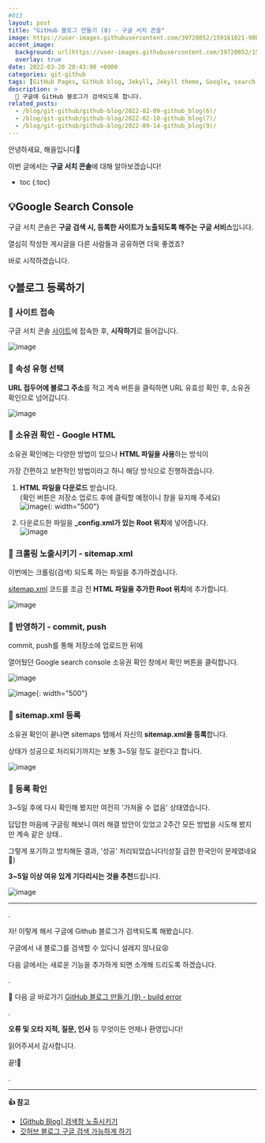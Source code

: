```yaml
---
#013
layout: post
title: "GitHub 블로그 만들기 (8) - 구글 서치 콘솔"
image: https://user-images.githubusercontent.com/39720852/159161021-90badc15-3023-47b5-9f83-38b1b4324eed.png
accent_image:
  background: url(https://user-images.githubusercontent.com/39720852/152405232-29b296d1-653c-4505-ad3c-07fd5a680d17.png) center/cover
  overlay: true
date: 2022-03-20 20:43:00 +0900
categories: git-github
tags: [GitHub Pages, GitHub blog, Jekyll, Jekyll theme, Google, search console]
description: >
  📝 구글에 GitHub 블로그가 검색되도록 합니다.
related_posts:
  - /blog/git-github/github-blog/2022-02-09-github_blog(6)/
  - /blog/git-github/github-blog/2022-02-10-github_blog(7)/
  - /blog/git-github/github-blog/2022-09-14-github_blog(9)/
---
```


안녕하세요, 해을입니다🦖

이번 글에서는 <span style="background-color:#f1f8ff">**구글 서치 콘솔**</span>에 대해 알아보겠습니다!

* toc
{:toc}

## 💡Google Search Console

구글 서치 콘솔은 **구글 검색 시, 등록한 사이트가 노출되도록 해주는 구글 서비스**입니다.

열심히 작성한 게시글을 다른 사람들과 공유하면 더욱 좋겠죠?

바로 시작하겠습니다.

## 💡블로그 등록하기

### 🥨 사이트 접속

구글 서치 콘솔 [사이트](https://search.google.com/search-console/about)에 접속한 후, **시작하기**로 들어갑니다.

![image](https://user-images.githubusercontent.com/39720852/159161957-58b44d85-2460-4c3c-bc1a-bfd114493dae.png)

### 🥨 속성 유형 선택

**URL 접두어에 블로그 주소**를 적고 계속 버튼을 클릭하면 URL 유효성 확인 후, 소유권 확인으로 넘어갑니다.

![image](https://user-images.githubusercontent.com/39720852/159161969-51f4fa5d-c6a2-4ca0-ad39-b202f6787d26.png)

### 🥨 소유권 확인 - Google HTML

소유권 확인에는 다양한 방법이 있으나 **HTML 파일을 사용**하는 방식이

가장 간편하고 보편적인 방법이라고 하니 해당 방식으로 진행하겠습니다.

1. **HTML 파일을 다운로드** 받습니다.  
  (확인 버튼은 저장소 업로드 후에 클릭할 예정이니 창을 유지해 주세요)  
  ![image](https://user-images.githubusercontent.com/39720852/159161755-7f4a223a-1bf4-4c8c-977f-f2e2023fc964.png){: width="500"}

2. 다운로드한 파일을 **_config.xml가 있는 Root 위치**에 넣어줍니다.  
  ![image](https://user-images.githubusercontent.com/39720852/159162105-b3f9595a-ce8c-40c1-9de8-acf226245d2a.png)

### 🥨 크롤링 노출시키기 - sitemap.xml

이번에는 크롤링(검색) 되도록 하는 파일을 추가하겠습니다.

[sitemap.xml](https://github.com/Haeeul/Haeeul.github.io/blob/main/sitemap.xml) 코드를 조금 전 **HTML 파일을 추가한 Root 위치**에 추가합니다.

![image](https://user-images.githubusercontent.com/39720852/159162571-d8423c8e-4d00-486d-a2d3-fdab2c02d0ad.png)

### 🥨 반영하기 - commit, push

commit, push를 통해 저장소에 업로드한 뒤에

열어뒀던 Google search console 소유권 확인 창에서 확인 버튼을 클릭합니다.

![image](https://user-images.githubusercontent.com/39720852/159163499-ff661749-cfce-4aff-8637-eb80a94e7661.png)

![image](https://user-images.githubusercontent.com/39720852/159212480-81150d1b-b8bd-46dd-b776-6d065ca85860.png){: width="500"}

### 🥨 sitemap.xml 등록

소유권 확인이 끝나면 sitemaps 탭에서 자신의 **sitemap.xml을 등록**합니다.

상태가 성공으로 처리되기까지는 보통 3~5일 정도 걸린다고 합니다.

![image](https://user-images.githubusercontent.com/39720852/159208859-6ffe03b4-f485-4eb9-a279-b1eb5f11fe46.png)

### 🥨 등록 확인

3~5일 후에 다시 확인해 봤지만 여전히 '가져올 수 없음' 상태였습니다.

답답한 마음에 구글링 해보니 여러 해결 방안이 있었고 2주간 모든 방법을 시도해 봤지만 계속 같은 상태..

그렇게 포기하고 방치해둔 결과, '성공' 처리되었습니다!(성질 급한 한국인이 문제였네요🤣)

**3~5일 이상 여유 있게 기다리시는 것을 추천**드립니다.

![image](https://user-images.githubusercontent.com/39720852/182631459-245c2bb3-fbca-49cd-9f6f-97d802daf2e7.png)

---

.

자! 이렇게 해서 구글에 Github 블로그가 검색되도록 해봤습니다.

구글에서 내 블로그를 검색할 수 있다니 설레지 않나요😝

다음 글에서는 새로운 기능을 추가하게 되면 소개해 드리도록 하겠습니다.

.

🔗 다음 글 바로가기 [GitHub 블로그 만들기 (9) - build error](/blog/git-github/github-blog/2022-09-14-github_blog(9))

.

**오류 및 오타 지적, 질문, 인사** 등 무엇이든 언제나 환영입니다!

읽어주셔서 감사합니다.

끝!🦕

.

---

**👍 참고**

* [[Github Blog] 검색창 노출시키기](https://velog.io/@eona1301/Github-Blog-%EA%B2%80%EC%83%89%EC%B0%BD-%EB%85%B8%EC%B6%9C%EC%8B%9C%ED%82%A4%EA%B8%B0)
* [깃허브 블로그 구글 검색 가능하게 하기](https://ip99202.github.io/posts/%EA%B9%83%ED%97%88%EB%B8%8C-%EB%B8%94%EB%A1%9C%EA%B7%B8-%EA%B5%AC%EA%B8%80-%EA%B2%80%EC%83%89-%EA%B0%80%EB%8A%A5%ED%95%98%EA%B2%8C-%ED%95%98%EA%B8%B0/)
